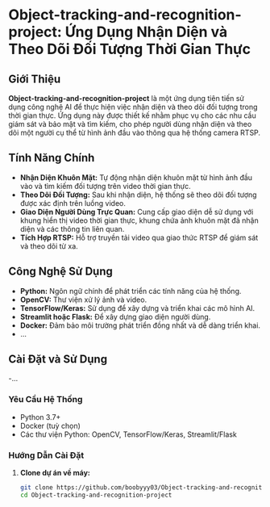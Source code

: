 # **Object-tracking-and-recognition-project: Ứng Dụng Nhận Diện và Theo Dõi Đối Tượng Thời Gian Thực**

## **Giới Thiệu**

**Object-tracking-and-recognition-project** là một ứng dụng tiên tiến sử dụng công nghệ AI để thực hiện việc nhận diện và theo dõi đối tượng trong thời gian thực. Ứng dụng này được thiết kế nhằm phục vụ cho các nhu cầu giám sát và bảo mật và tìm kiếm, cho phép người dùng nhận diện và theo dõi một người cụ thể từ hình ảnh đầu vào thông qua hệ thống camera RTSP.

## **Tính Năng Chính**

- **Nhận Diện Khuôn Mặt:** Tự động nhận diện khuôn mặt từ hình ảnh đầu vào và tìm kiếm đối tượng trên video thời gian thực.
- **Theo Dõi Đối Tượng:** Sau khi nhận diện, hệ thống sẽ theo dõi đối tượng được xác định trên luồng video.
- **Giao Diện Người Dùng Trực Quan:** Cung cấp giao diện dễ sử dụng với khung hiển thị video thời gian thực, khung chứa ảnh khuôn mặt đã nhận diện và các thông tin liên quan.
- **Tích Hợp RTSP:** Hỗ trợ truyền tải video qua giao thức RTSP để giám sát và theo dõi từ xa.

## **Công Nghệ Sử Dụng**

- **Python:** Ngôn ngữ chính để phát triển các tính năng của hệ thống.
- **OpenCV:** Thư viện xử lý ảnh và video.
- **TensorFlow/Keras:** Sử dụng để xây dựng và triển khai các mô hình AI.
- **Streamlit hoặc Flask:** Để xây dựng giao diện người dùng.
- **Docker:** Đảm bảo môi trường phát triển đồng nhất và dễ dàng triển khai.
- ...
## **Cài Đặt và Sử Dụng**
-...
### **Yêu Cầu Hệ Thống**
- Python 3.7+
- Docker (tuỳ chọn)
- Các thư viện Python: OpenCV, TensorFlow/Keras, Streamlit/Flask

### **Hướng Dẫn Cài Đặt**

1. **Clone dự án về máy:**

   ```bash
   git clone https://github.com/boobyyy03/Object-tracking-and-recognition-project.git
   cd Object-tracking-and-recognition-project
